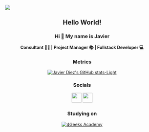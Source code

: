 ![](images/banner.png)

<div align="center">
    <h2> Hello World! </h2>
    <h3> Hi 👋 My name is Javier </h3>
    <p> <b> Consultant 👨‍💼 | Project Manager 📚 | Fullstack Developer 💻 </b> </p>
  
### Metrics
  
[![Javier Diez's GitHub stats-Light](https://github-readme-stats.vercel.app/api?username=javidiez&show_icons=true&theme=default#gh-light-mode-only)](https://github.com/anuraghazra/github-readme-stats#gh-light-mode-only)

  
### Socials

<p align="center"> <a href="https://www.github.com/javidiez" target="_blank" rel="noreferrer"><img src="https://raw.githubusercontent.com/danielcranney/readme-generator/main/public/icons/socials/github.svg" width="32" height="32" /></a> <a href="https://www.linkedin.com/in/javier-diezz/" target="_blank" rel="noreferrer"><img src="https://raw.githubusercontent.com/danielcranney/readme-generator/main/public/icons/socials/linkedin.svg" width="32" height="32" /></a></p>
  
### Studying on

<a href="https://github.com/javierdiezz" target="_blank" rel="noreferrer"><img src="https://4geeksacademy.com/static/dc42e38caa9db517ddea28bea5e40d02/74acc/4geeksacademy-logo-old.webp" alt="4Geeks Academy" /></a>

</div>
